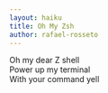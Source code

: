 ```yaml
---
layout: haiku
title: Oh My Zsh
author: rafael-rosseto
---
```


Oh my dear Z shell<br>
Power up my terminal<br>
With your command yell<br>
